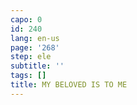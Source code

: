 ```yaml
---
capo: 0
id: 240
lang: en-us
page: '268'
step: ele
subtitle: ''
tags: []
title: MY BELOVED IS TO ME
---
```

